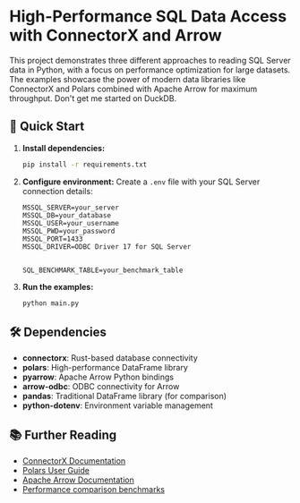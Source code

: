 # High-Performance SQL Data Access with ConnectorX and Arrow

This project demonstrates three different approaches to reading SQL Server data in Python, with a focus on performance optimization for large datasets. The examples showcase the power of modern data libraries like ConnectorX and Polars combined with Apache Arrow for maximum throughput.  Don't get me started on DuckDB.

## 🚀 Quick Start

1. **Install dependencies:**
   ```bash
   pip install -r requirements.txt
   ```

2. **Configure environment:**
   Create a `.env` file with your SQL Server connection details:
   ```env
   MSSQL_SERVER=your_server
   MSSQL_DB=your_database
   MSSQL_USER=your_username
   MSSQL_PWD=your_password
   MSSQL_PORT=1433
   MSSQL_DRIVER=ODBC Driver 17 for SQL Server


   SQL_BENCHMARK_TABLE=your_benchmark_table
   ```

3. **Run the examples:**
   ```bash
   python main.py
   ```

## 🛠️ Dependencies

- **connectorx**: Rust-based database connectivity
- **polars**: High-performance DataFrame library
- **pyarrow**: Apache Arrow Python bindings
- **arrow-odbc**: ODBC connectivity for Arrow
- **pandas**: Traditional DataFrame library (for comparison)
- **python-dotenv**: Environment variable management

## 📚 Further Reading

- [ConnectorX Documentation](https://sfu-db.github.io/connector-x/)
- [Polars User Guide](https://pola-rs.github.io/polars/)
- [Apache Arrow Documentation](https://arrow.apache.org/docs/)
- [Performance comparison benchmarks](https://github.com/sfu-db/connector-x#performance)
